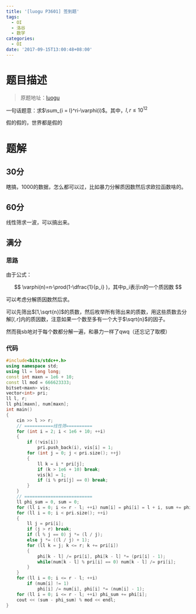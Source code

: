 ```yaml
---
title: '[luogu P3601] 签到题'
tags:
  - OI
  - 洛谷
  - 数学
categories:
  - OI
date: '2017-09-15T13:00:48+08:00'
---
```


# 题目描述

> 原题地址：[luogu](https://www.luogu.org/problem/show?pid=3601)

一句话题意：求$\sum_{i = l}^ri-\varphi(i)$。其中，$l,r\leq 10^{12}$

假的假的，世界都是假的

<!--more-->

# 题解

## 30分

瞎搞，1000的数据，怎么都可以过，比如暴力分解质因数然后求欧拉函数啥的。

## 60分

线性筛求一波，可以搞出来。

## 满分

### 思路

由于公式：

$$
\varphi(n)=n·\prod(1-\dfrac{1}{p_i} )，其中p_i表示n的一个质因数
$$

可以考虑分解质因数然后求。

可以先筛出$[1,\sqrt{n}]$的质数，然后枚举所有筛出来的质数，用这些质数去分解$[l,r]$内的质因数，注意如果一个数至多有一个大于$\sqrt{n}$的因子。

然而我sb地对于每个数都分解一遍，和暴力一样了qwq（还忘记了取模）

### 代码

```cpp
#include<bits/stdc++.h>
using namespace std;
using ll = long long;
const int maxn = 1e6 + 10;
const ll mod = 666623333;
bitset<maxn> vis;
vector<int> pri;
ll l, r;
ll phi[maxn], num[maxn];
int main()
{
    cin >> l >> r;
    // ===========线性筛==========
    for (int i = 2; i < 1e6 + 10; ++i)
    {
        if (!vis[i])
            pri.push_back(i), vis[i] = 1;
        for (int j = 0; j < pri.size(); ++j)
        {
            ll k = i * pri[j];
            if (k > 1e6 + 10) break;
            vis[k] = 1;
            if (i % pri[j] == 0) break;
        }
    }    
    // ==========================
    ll phi_sum = 0, sum = 0;
    for (ll i = 0; i <= r - l; ++i) num[i] = phi[i] = l + i, sum += phi[i];
    for (ll i = 0; i < pri.size(); ++i)
    {
        ll j = pri[i];
        if (j > r) break;
        if (l % j == 0) j *= (l / j);
        else j *= ((l / j) + 1);
        for (ll k = j; k <= r; k += pri[i])
        {
            phi[k - l] /= pri[i], phi[k - l] *= (pri[i] - 1);
            while(num[k - l] % pri[i] == 0) num[k - l] /= pri[i];   
        }
    }
    for (ll i = 0; i <= r - l; ++i)
        if (num[i] != 1)
            phi[i] /= num[i], phi[i] *= (num[i] - 1);
    for (ll i = 0; i <= r - l; ++i) phi_sum += phi[i];
    cout << (sum - phi_sum) % mod << endl;
}
```
